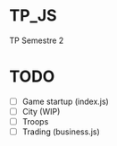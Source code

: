 # TP_JS
TP Semestre 2

# TODO
- [ ] Game startup (index.js)
- [ ] City (WIP)
- [ ] Troops
- [ ] Trading (business.js)
